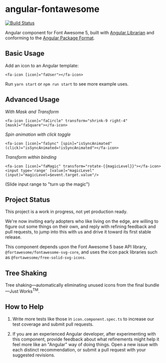 # angular-fontawesome

[![Build Status](https://travis-ci.org/devoto13/angular-fontawesome.svg?branch=master)](https://travis-ci.org/devoto13/angular-fontawesome)

Angular component for Font Awesome 5, built with 
[Angular Librarian](https://github.com/gonzofish/angular-librarian) and 
conforming to the 
[Angular Package Format](https://docs.google.com/document/d/1CZC2rcpxffTDfRDs6p1cfbmKNLA6x5O-NtkJglDaBVs/edit?usp=sharing). 

## Basic Usage

Add an icon to an Angular template:

```
<fa-icon [icon]="faUser"></fa-icon>
```

Run `yarn start` or `npm run start` to see more example uses.

## Advanced Usage

*With Mask and Transform*
```
<fa-icon [icon]="faCircle" transform="shrink-9 right-4" [mask]="faSquare"></fa-icon>
```

*Spin animation with click toggle*
```
<fa-icon [icon]="faSync" [spin]="isSyncAnimated" (click)="isSyncAnimated=!isSyncAnimated"></fa-icon>
```

*Transform within binding*
```
<fa-icon [icon]="faMagic" transform="rotate-{{magicLevel}}"></fa-icon>
<input type='range' [value]="magicLevel" (input)="magicLevel=$event.target.value"/>
```
(Slide input range to "turn up the magic")

## Project Status

This project is a work in progress, not yet production ready.

We're now
inviting early adopters who like living on the edge, are willing to
figure out some things on their own, and reply with refining feedback
and pull requests, to jump into this with us and drive it toward its
first stable release.

This component depends upon the
Font Awesome 5 base API library, `@fortawesome/fontawesome-svg-core`, and uses
the icon pack libraries such as
`@fortawesome/free-solid-svg-icons`.

## Tree Shaking

Tree shaking—automatically eliminating unused icons from the final bundle—Just Works<sup>TM</sup>.

## How to Help

1. Write more tests like those in `icon.component.spec.ts` to increase our
test coverage and submit pull requests.

2. If you are an experienced Angular developer, after experimenting with
this component, provide feedback about what refinements might help it
feel more like an "Angular" way of doing things. Open a new issue with
each distinct recommendation, or submit a pull request with your suggested revisions.
